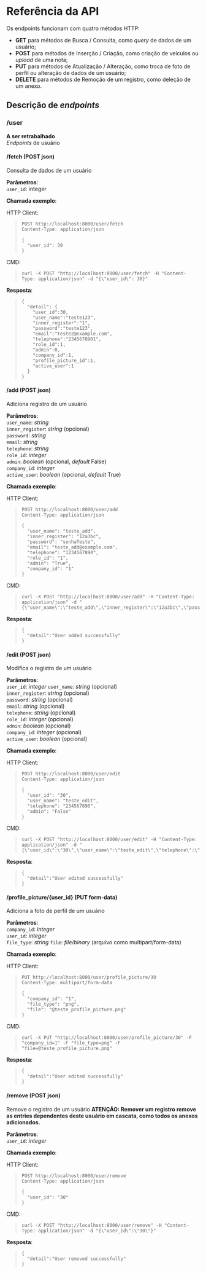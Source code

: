 # Referência da API

Os endpoints funcionam com quatro métodos HTTP:

- **GET** para métodos de Busca / Consulta, como *query* de dados de um usuário;
- **POST** para métodos de Inserção / Criação, como criação de veículos ou *upload* de uma nota;
- **PUT** para métodos de Atualização / Alteração, como troca de foto de perfil ou alteração de dados de um usuário;
- **DELETE** para métodos de Remoção de um registro, como deleção de um anexo.

## Descrição de *endpoints*



### /user

**A ser retrabalhado**  
*Endpoints* de usuário

#### /fetch (POST json)  
Consulta de dados de um usuário

**Parâmetros**:  
`user_id`: integer

**Chamada exemplo**:  

HTTP Client:
>     POST http://localhost:8000/user/fetch
>     Content-Type: application/json
> 
>     {
>       "user_id": 30
>     }

CMD:
>     curl -X POST "http://localhost:8000/user/fetch" -H "Content-Type: application/json" -d "{\"user_id\": 30}"
  
**Resposta**:  
>     {
>       "detail": {
>         "user_id":30,
>         "user_name":"teste123",
>         "inner_register":"1",
>         "password":"teste123",
>         "email":"teste2@example.com",
>         "telephone":"2345678901",
>         "role_id":1,
>         "admin":0,
>         "company_id":1,
>         "profile_picture_id":1,
>         "active_user":1
>       }
>     }

#### /add (POST json)  
Adiciona registro de um usuário

**Parâmetros**:  
`user_name`: *string*  
`inner_register`: *string* (opcional)  
`password`: *string*  
`email`: *string*  
`telephone`: *string*  
`role_id`: *integer*  
`admin`: *boolean* (opcional, *default* False)  
`company_id`: *integer*  
`active_user`: *boolean* (opcional, *default* True)

**Chamada exemplo**:  

HTTP Client:
>     POST http://localhost:8000/user/add
>     Content-Type: application/json
> 
>     {
>       "user_name": "teste_add",
>       "inner_register": "12a3bc",
>       "password": "senhaTeste",
>       "email": "teste_add@example.com",
>       "telephone": "1234567890",
>       "role_id": "1",
>       "admin": "True",
>       "company_id": "1"
>     }

CMD:
>     curl -X POST "http://localhost:8000/user/add" -H "Content-Type: application/json" -d "{\"user_name\":\"teste_add\",\"inner_register\":\"12a3bc\",\"password\":\"senhaTeste\",\"email\":\"teste_add@example.com\",\"telephone\":\"1234567890\",\"role_id\":\"1\",\"admin\":\"True\",\"company_id\":\"1\"}"

**Resposta**:  
>     {
>       "detail":"User added successfully"
>     }

#### /edit (POST json)  
Modifica o registro de um usuário

**Parâmetros**:  
`user_id`: *integer*
`user_name`: *string* (opcional)  
`inner_register`: *string* (opcional)  
`password`: *string* (opcional)  
`email`: *string* (opcional)  
`telephone`: *string* (opcional)  
`role_id`: *integer* (opcional)  
`admin`: *boolean* (opcional)  
`company_id`: *integer* (opcional)  
`active_user`: *boolean* (opcional)

**Chamada exemplo**:  

HTTP Client:
>     POST http://localhost:8000/user/edit
>     Content-Type: application/json
> 
>     {
>       "user_id": "30",
>       "user_name": "teste_edit",
>       "telephone": "234567890",
>       "admin": "False"
>     }

CMD:
>     curl -X POST "http://localhost:8000/user/edit" -H "Content-Type: application/json" -d "{\"user_id\":\"30\",\"user_name\":\"teste_edit\",\"telephone\":\"234567890\",\"admin\":\"False\"}"

**Resposta**:  
>     {
>       "detail":"User edited successfully"
>     }

#### /profile_picture/{user_id} (PUT form-data)  
Adiciona a foto de perfil de um usuário

**Parâmetros**:  
`company_id`: *integer*  
`user_id`: *integer*  
`file_type`: *string*
`file`: *file/binary* (arquivo como multipart/form-data)

**Chamada exemplo**:  

HTTP Client:
>     PUT http://localhost:8000/user/profile_picture/30
>     Content-Type: multipart/form-data
> 
>     {
>       "company_id": "1",
>       "file_type": "png",
>       "file": "@teste_profile_picture.png"
>     }

CMD:
>     curl -X PUT "http://localhost:8000/user/profile_picture/30" -F "company_id=1" -F "file_type=png" -F "file=@teste_profile_picture.png"

**Resposta**:  
>     {
>       "detail":"User edited successfully"
>     }
 
#### /remove (POST json)  
Remove o registro de um usuário
**ATENÇÃO: Remover um registro remove as entries dependentes deste usuário em cascata, como todos os anexos adicionados.**

**Parâmetros**:  
`user_id`: *integer*

**Chamada exemplo**:  

HTTP Client:
>     POST http://localhost:8000/user/remove
>     Content-Type: application/json
> 
>     {
>       "user_id": "30"
>     }

CMD:
>     curl -X POST "http://localhost:8000/user/remove" -H "Content-Type: application/json" -d "{\"user_id\":\"30\"}"

**Resposta**:  
>     {
>       "detail":"User removed successfully"
>     }

